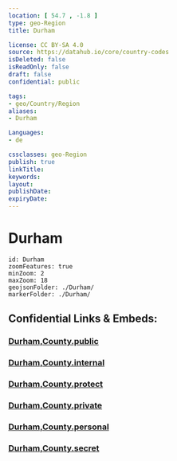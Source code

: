 ```yaml
---
location: [ 54.7 , -1.8 ] 
type: geo-Region
title: Durham

license: CC BY-SA 4.0
source: https://datahub.io/core/country-codes
isDeleted: false
isReadOnly: false
draft: false
confidential: public

tags:
- geo/Country/Region
aliases:
- Durham

Languages:
- de

cssclasses: geo-Region
publish: true
linkTitle: 
keywords: 
layout: 
publishDate: 
expiryDate: 
---
```


# Durham

```leaflet
id: Durham
zoomFeatures: true 
minZoom: 2 
maxZoom: 18
geojsonFolder: ./Durham/
markerFolder: ./Durham/
```


## Confidential Links & Embeds: 

### [Durham,County.public](/_public/\Earth\Continent\Europe\Europe~North\UK\England\Regions~England\North_East_EnglandDurham,County.public.md) 

### [Durham,County.internal](/_internal/\Earth\Continent\Europe\Europe~North\UK\England\Regions~England\North_East_EnglandDurham,County.internal.md) 

### [Durham,County.protect](/_protect/\Earth\Continent\Europe\Europe~North\UK\England\Regions~England\North_East_EnglandDurham,County.protect.md) 

### [Durham,County.private](/_private/\Earth\Continent\Europe\Europe~North\UK\England\Regions~England\North_East_EnglandDurham,County.private.md) 

### [Durham,County.personal](/_personal/\Earth\Continent\Europe\Europe~North\UK\England\Regions~England\North_East_EnglandDurham,County.personal.md) 

### [Durham,County.secret](/_secret/\Earth\Continent\Europe\Europe~North\UK\England\Regions~England\North_East_EnglandDurham,County.secret.md)

